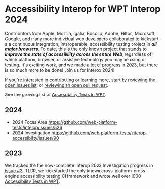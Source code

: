 # Accessibility Interop for WPT Interop 2024

Contributors from Apple, Mozilla, Igalia, Bocoup, Adobe, Hilton, Microsoft, Google, and many more individual web developers collaborated to kickstart a a continuous integration, interoperable, accessibility testing project in _**all major browsers**_. To date, this is the only known project that stands to _**improve the state of accessibility across the entire Web**_, regardless of which platform, browser, or assistive technology you may be using or testing. It's exciting work, and we made [a lot of progress in 2023](https://github.com/web-platform-tests/interop-accessibility/issues/3), but there is so much more to be done! Join us for Interop 2024!

If you're interested in contributing or learning more, start by reviewing the [open Issues list](https://github.com/web-platform-tests/interop-accessibility/issues), or [reviewing an open pull request](https://github.com/search?q=repo%3Aweb-platform-tests%2Fwpt+is%3Aopen+label%3Awai-aria%2Caccname%2Chtml-aam%2Cgraphics-aria%2Cgraphics-aam%2Cgraphics-aria%2Cdpub-aam%2Cdpub-aria%2Csvg-aam%2Csvg-aria&type=pullrequests).

See the growing list of [Accessibility Tests in WPT](https://wpt.fyi/results/?label=master&label=experimental&aligned&q=label%3Aaccessibility).

## 2024

- 2024 Focus Area https://github.com/web-platform-tests/interop/issues/526
- 2024 Investigation https://github.com/web-platform-tests/interop-accessibility/issues/90

## 2023

We tracked the the now-complete Interop 2023 Investigation progress in [issue #3](https://github.com/web-platform-tests/interop-accessibility/issues/3). TLDR, we kickstarted the only known cross-platform, cross-engine accessibility testing CI framework and wrote well over 1000 [Accessibility Tests in WPT](https://wpt.fyi/results/?label=master&label=experimental&aligned&q=label%3Aaccessibility). 
